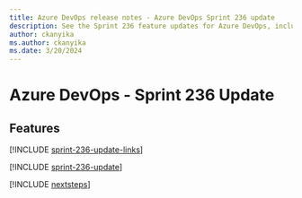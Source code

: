 ```yaml
---
title: Azure DevOps release notes - Azure DevOps Sprint 236 update
description: See the Sprint 236 feature updates for Azure DevOps, including next steps.
author: ckanyika
ms.author: ckanyika
ms.date: 3/20/2024
---
```


# Azure DevOps - Sprint 236 Update

## Features

[!INCLUDE [sprint-236-update-links](../includes/general/sprint-236-update-links.md)]

[!INCLUDE [sprint-236-update](../includes/general/sprint-236-update.md)]

[!INCLUDE [nextsteps](../includes/nextsteps.md)]
